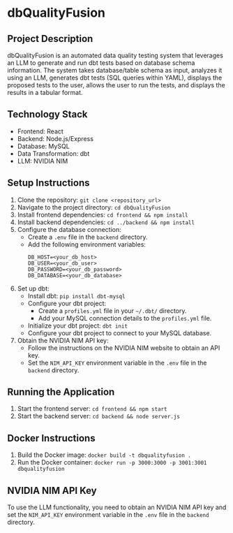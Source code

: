 # dbQualityFusion

## Project Description

dbQualityFusion is an automated data quality testing system that leverages an LLM to generate and run dbt tests based on database schema information. The system takes database/table schema as input, analyzes it using an LLM, generates dbt tests (SQL queries within YAML), displays the proposed tests to the user, allows the user to run the tests, and displays the results in a tabular format.

## Technology Stack

*   Frontend: React
*   Backend: Node.js/Express
*   Database: MySQL
*   Data Transformation: dbt
*   LLM: NVIDIA NIM

## Setup Instructions

1.  Clone the repository: `git clone <repository_url>`
2.  Navigate to the project directory: `cd dbQualityFusion`
3.  Install frontend dependencies: `cd frontend && npm install`
4.  Install backend dependencies: `cd ../backend && npm install`
5.  Configure the database connection:
    *   Create a `.env` file in the `backend` directory.
    *   Add the following environment variables:
        ```
        DB_HOST=<your_db_host>
        DB_USER=<your_db_user>
        DB_PASSWORD=<your_db_password>
        DB_DATABASE=<your_db_database>
        ```
6.  Set up dbt:
    *   Install dbt: `pip install dbt-mysql`
    *   Configure your dbt project:
        *   Create a `profiles.yml` file in your `~/.dbt/` directory.
        *   Add your MySQL connection details to the `profiles.yml` file.
    *   Initialize your dbt project: `dbt init`
    *   Configure your dbt project to connect to your MySQL database.
7.  Obtain the NVIDIA NIM API key:
    *   Follow the instructions on the NVIDIA NIM website to obtain an API key.
    *   Set the `NIM_API_KEY` environment variable in the `.env` file in the `backend` directory.

## Running the Application

1.  Start the frontend server: `cd frontend && npm start`
2.  Start the backend server: `cd backend && node server.js`

## Docker Instructions

1.  Build the Docker image: `docker build -t dbqualityfusion .`
2.  Run the Docker container: `docker run -p 3000:3000 -p 3001:3001 dbqualityfusion`

## NVIDIA NIM API Key

To use the LLM functionality, you need to obtain an NVIDIA NIM API key and set the `NIM_API_KEY` environment variable in the `.env` file in the `backend` directory.
